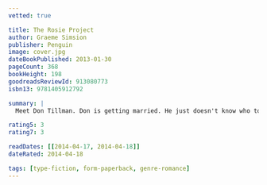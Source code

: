 ```yaml
---
vetted: true

title: The Rosie Project
author: Graeme Simsion
publisher: Penguin
image: cover.jpg
dateBookPublished: 2013-01-30
pageCount: 368
bookHeight: 198
goodreadsReviewId: 913080773
isbn13: 9781405912792

summary: |
  Meet Don Tillman. Don is getting married. He just doesn't know who to yet. But he has designed a very detailed questionnaire to help him find the perfect woman. One thing he already knows, though, is that it's not Rosie. Absolutely, completely, definitely not.

rating5: 3
rating7: 3

readDates: [[2014-04-17, 2014-04-18]]
dateRated: 2014-04-18

tags: [type-fiction, form-paperback, genre-romance]
---
```

